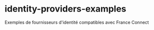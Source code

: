 identity-providers-examples
===========================

Exemples de fournisseurs d'identité compatibles avec France Connect

